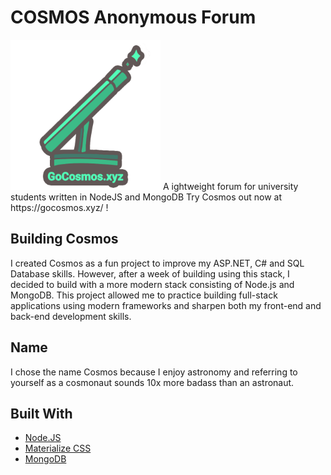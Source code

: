 # COSMOS Anonymous Forum
<img src="https://raw.githubusercontent.com/AdamCollins/Cosmos/master/logo.png" alt="alt text" width="240px">
A ightweight forum for university students written in NodeJS and MongoDB
Try Cosmos out now at https://gocosmos.xyz/ !



## Building Cosmos
I created Cosmos as a fun project to improve my ASP.NET, C# and SQL Database skills. However, after a week of building using this stack, I decided to build with a more modern stack consisting of Node.js and MongoDB.
This project allowed me to practice building full-stack applications using modern frameworks and sharpen both my front-end and back-end development skills.

## Name
I chose the name Cosmos because I enjoy astronomy and referring to yourself as a cosmonaut sounds 10x more badass than an astronaut.

## Built With
* [Node.JS](https://nodejs.org/en/)
* [Materialize CSS](http://materializecss.com)
* [MongoDB](https://www.mongodb.com/)

[travis-image]: https://img.shields.io/travis/dbader/node-datadog-metrics/master.svg?style=flat-square
[travis-url]: https://travis-ci.org/dbader/node-datadog-metrics
